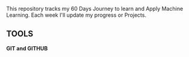 This repository tracks my 60 Days Journey to learn and Apply Machine Learning.
Each week I'll update my progress or Projects. 

## TOOLS

**GIT and GITHUB**
